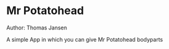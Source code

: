 # Mr Potatohead
Author: Thomas Jansen

A simple App in which you can give Mr Potatohead bodyparts 
<img src="https://github.com/Thomas-Jansen/Mr-Potatohead/edit/master/docs/Screenshot1.jpeg" width="10">
